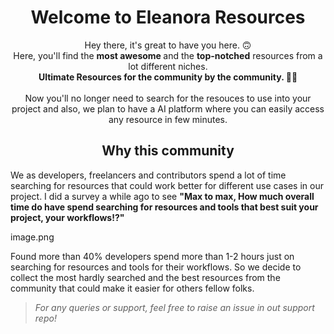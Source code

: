 <h1 align="center">Welcome to Eleanora Resources</h1>
<p align="center">
Hey there, it's great to have you here. 🙃
<br/>
Here, you'll find the <b>most awesome </b>and the <b>top-notched</b> resources from a lot different niches. 
<br/>
<b>Ultimate Resources for the community by the community. 👨‍💻</b>
<br/>
<br/>
Now you'll no longer need to search for the resouces to use into your project and also, we plan to have a AI platform where you can easily access any resource in few minutes. 
</p>
<h2 align="center">Why this community</h2>

We as developers, freelancers and contributors spend a lot of time searching for resources that could work better for different use cases in our project. I did a survey a while ago to see **"Max to max, How much overall time do have spend searching for resources and tools that best suit your project, your workflows!?"**

image.png

Found more than 40% developers spend more than 1-2 hours just on searching for resources and tools for their workflows. So we decide to collect the most hardly searched and the best resources from the community that could make it easier for others fellow folks.

<!-- <h2 align="center">Our Pledge</h2>

We here are super inclusive group of people and welcome all type of contributions, share your best creation, that you think will help others. We support the best tools and resources selected by the community by featuring those on our  -->

> _For any queries or support, feel free to raise an issue in out support repo!_
